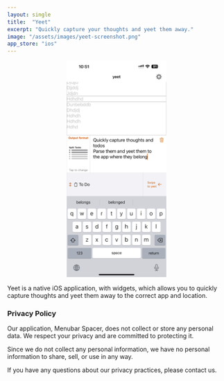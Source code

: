 ```yaml
---
layout: single
title:  "Yeet"
excerpt: "Quickly capture your thoughts and yeet them away."
image: "/assets/images/yeet-screenshot.png"
app_store: "ios"
---
```


<center>
<img src="/assets/images/yeet-screenshot.png" alt="App Image" style="width: auto; height: 500px;">
</center>

Yeet is a native iOS application, with widgets, which allows you to quickly capture thoughts and yeet them away to the correct app and location.

### Privacy Policy

Our application, Menubar Spacer, does not collect or store any personal data. We respect your privacy and are committed to protecting it. 

Since we do not collect any personal information, we have no personal information to share, sell, or use in any way. 

If you have any questions about our privacy practices, please contact us.
